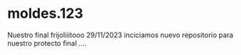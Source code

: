 # moldes.123
Nuestro final frijoliiitooo
29/11/2023 inciciamos nuevo repositorio para nuestro protecto final 
....